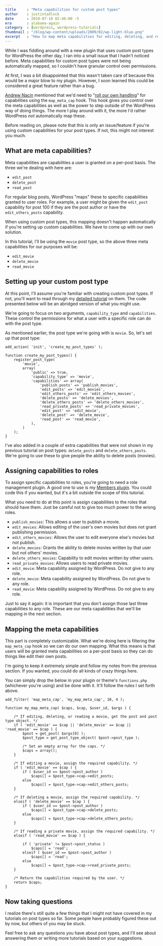 ```yaml
---
title     : "Meta capabilities for custom post types"
author    : justintadlock
date      : 2010-07-10 02:46:00 -5
era       : alabama-again
category  : [wordpress, wordpress-tutorials]
thumbnail : "/blog/wp-content/uploads/2009/02/wp-light-blue.png"
excerpt   : "How to map meta capabilities for editing, deleting, and reading custom post types in WordPress."
---
```


While I was fiddling around with a new plugin that uses custom post types for WordPress the other day, I ran into a small issue that I hadn't noticed before.  Meta capabilities for custom post types were not being automatically mapped, so I couldn't have granular control over permissions.

At first, I was a bit disappointed that this wasn't taken care of because this would be a major blow to my plugin.  However, I soon learned this could be considered a great feature rather than a bug.

<a href="http://andrewnacin.com" title="Andrew Nacin">Andrew Nacin</a> mentioned that we'd need to "<a href="http://core.trac.wordpress.org/ticket/14122#comment:1" title="Custom 'capabilities' appears broken on custom post types">roll our own handling</a>" for capabilities using the <code>map_meta_cap</code> hook.  This hook gives you control over the meta capabilities as well as the power to step outside of the WordPress way of doing things.  The more I play around with it, the more I'd rather WordPress <em>not</em> automatically map these.

<p class="alert">Before reading on, please note that this is only an issue/feature if you're using custom capabilities for your post types.  If not, this might not interest you much.</p>

<h2>What are meta capabilities?</h2>

Meta capabilities are capabilities a user is granted on a per-post basis.  The three we're dealing with here are:

<ul>
	<li><code>edit_post</code></li>
	<li><code>delete_post</code></li>
	<li><code>read_post</code></li>
</ul>

For regular blog posts, WordPress "maps" these to specific capabilities granted to user roles.  For example, a user might be given the <code>edit_post</code> capability for post 100 if they are the post author or have the <code>edit_others_posts</code> capability.

When using custom post types, this mapping doesn't happen automatically if you're setting up custom capabilities.  We have to come up with our own solution.

In this tutorial, I'll be using the <code>movie</code> post type, so the above three meta capabilities for our purposes will be:

<ul>
	<li><code>edit_movie</code></li>
	<li><code>delete_movie</code></li>
	<li><code>read_movie</code></li>
</ul>

<h2>Setting up your custom post type</h2>

At this point, I'll assume you're familiar with creating custom post types.  If not, you'll want to read through my <a href="http://justintadlock.com/archives/2010/04/29/custom-post-types-in-wordpress" title="Custom post types in WordPress">detailed tutorial</a> on them.  The code presented below will be an abridged version of what you might use.

We're going to focus on two arguments, <code>capability_type</code> and <code>capabilities</code>.  These control the permissions for what a user with a specific role can do with the post type.

As mentioned earlier, the post type we're going with is <code>movie</code>.  So, let's set up that post type:

```
add_action( 'init', 'create_my_post_types' );

function create_my_post_types() {
	register_post_type(
		'movie',
		array(
			'public' => true,
			'capability_type' => 'movie',
			'capabilities' => array(
				'publish_posts' => 'publish_movies',
				'edit_posts' => 'edit_movies',
				'edit_others_posts' => 'edit_others_movies',
				'delete_posts' => 'delete_movies',
				'delete_others_posts' => 'delete_others_movies',
				'read_private_posts' => 'read_private_movies',
				'edit_post' => 'edit_movie',
				'delete_post' => 'delete_movie',
				'read_post' => 'read_movie',
			),
		)
	);
}
```

I've also added in a couple of extra capabilities that were not shown in my previous tutorial on post types: <code>delete_posts</code> and <code>delete_others_posts</code>.  We're going to use these to give people the ability to delete posts (movies).

<h2>Assigning capabilities to roles</h2>

To assign specific capabilities to roles, you're going to need a role management plugin.  A good one to use is my <a href="http://wordpress.org/extend/plugins/members" title="Members WordPress plugin">Members plugin</a>.  You could code this if you wanted, but it's a bit outside the scope of this tutorial.

What you need to do at this point is assign capabilities to the roles that should have them.  Just be careful not to give too much power to the wrong roles.

<ul>
	<li><code>publish_movies</code>: This allows a user to publish a movie.</li>
	<li><code>edit_movies</code>: Allows editing of the user's own movies but does not grant publishing permission.</li>
	<li><code>edit_others_movies</code>: Allows the user to edit everyone else's movies but not publish.</li>
	<li><code>delete_movies</code>: Grants the ability to delete movies written by that user but not others' movies.</li>
	<li><code>delete_others_movies</code>:  Capability to edit movies written by other users.</li>
	<li><code>read_private_movies</code>:  Allows users to read private movies.</li>
	<li><code>edit_movie</code>: Meta capability assigned by WordPress.  Do not give to any role.</li>
	<li><code>delete_movie</code>: Meta capability assigned by WordPress.  Do not give to any role.</li>
	<li><code>read_movie</code>: Meta capability assigned by WordPress.  Do not give to any role.</li>
</ul>

Just to say it again:  it is important that you don't assign those last three capabilities to any role.  These are our meta capabilities that we'll be mapping in the next section.

<h2>Mapping the meta capabilities</h2>

This part is completely customizable.  What we're doing here is filtering the <code>map_meta_cap</code> hook so we can do our own mapping.  What this means is that users will be granted meta capabilities on a per-post basis so they can do things like edit their own posts.

I'm going to keep it extremely simple and follow my notes from the previous section.  If you wanted, you could do all kinds of crazy things here.

You can simply drop the below in your plugin or theme's <code>functions.php</code> (whichever you're using) and be done with it.  It'll follow the rules I set forth above.

```
add_filter( 'map_meta_cap', 'my_map_meta_cap', 10, 4 );

function my_map_meta_cap( $caps, $cap, $user_id, $args ) {

	/* If editing, deleting, or reading a movie, get the post and post type object. */
	if ( 'edit_movie' == $cap || 'delete_movie' == $cap || 'read_movie' == $cap ) {
		$post = get_post( $args[0] );
		$post_type = get_post_type_object( $post->post_type );

		/* Set an empty array for the caps. */
		$caps = array();
	}

	/* If editing a movie, assign the required capability. */
	if ( 'edit_movie' == $cap ) {
		if ( $user_id == $post->post_author )
			$caps[] = $post_type->cap->edit_posts;
		else
			$caps[] = $post_type->cap->edit_others_posts;
	}

	/* If deleting a movie, assign the required capability. */
	elseif ( 'delete_movie' == $cap ) {
		if ( $user_id == $post->post_author )
			$caps[] = $post_type->cap->delete_posts;
		else
			$caps[] = $post_type->cap->delete_others_posts;
	}

	/* If reading a private movie, assign the required capability. */
	elseif ( 'read_movie' == $cap ) {

		if ( 'private' != $post->post_status )
			$caps[] = 'read';
		elseif ( $user_id == $post->post_author )
			$caps[] = 'read';
		else
			$caps[] = $post_type->cap->read_private_posts;
	}

	/* Return the capabilities required by the user. */
	return $caps;
}
```

<h2>Now taking questions</h2>

I realize there's still quite a few things that I might not have covered in my tutorials on post types so far.  Some people have probably figured these out by now, but others of you may be stuck.

Feel free to ask any questions you have about post types, and I'll see about answering them or writing more tutorials based on your suggestions.
